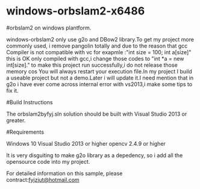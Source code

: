 # windows-orbslam2-x6486

#orbslam2 on windows plantform.

windows-orbslam2 only use g2o and DBow2 library.To get my project more commonly used, i remove pangolin totally and due to 
the reason that gcc Compiler is not compatible with vc for exapmle :"int size = 100; int a[size]" this is OK only compiled
with gcc,i change those codes to "int *a = new int[size]." to make this project run successfully,i do not release those
memory cos You will always restart your execution file.In my project I build a useable project but not a demo.Later i will
update it.I need mention that in g2o i have ever come across internal error with vs2013,i make some tips to fix it.

#Build Instructions

The orbslam2byfyj.sln solution should be built with Visual Studio 2013 or greater. 

#Requirements

Windows 10
Visual Studio 2013 or higher
opencv 2.4.9 or higher 

It is very disguiting to make g2o library as a depedency, so i add all the opensource code into my project.

For detailed information on this sample, please contract:fyjzjut@hotmail.com 
